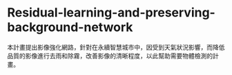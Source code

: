 # Residual-learning-and-preserving-background-network
本計畫提出影像強化網路，針對在永續智慧城市中，因受到天氣狀況影響，而降低品質的影像進行去雨和除霧，改善影像的清晰程度，以此幫助需要物體檢測的計畫。
